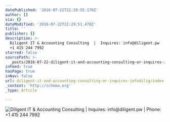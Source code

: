 ```yaml
---
datePublished: '2016-07-22T22:29:55.170Z'
author: []
via: {}
dateModified: '2016-07-22T22:29:51.470Z'
title: ''
publisher: {}
description: >-
  Diligent IT & Accounting Consulting  |  Inquires: info@diligent.pw  |  Phone:
  +1 415 244 7992
starred: false
sourcePath: >-
  _posts/2016-07-22-diligent-it-and-accounting-consulting-or-inquires-infodilig.md
inFeed: true
hasPage: true
inNav: false
url: diligent-it-and-accounting-consulting-or-inquires-infodilig/index.html
_context: 'http://schema.org'
_type: Article

---
```

![Diligent IT & Accounting Consulting  |  Inquires: info@diligent.pw  |  Phone: +1 415 244 7992](https://the-grid-user-content.s3-us-west-2.amazonaws.com/76caf10e-76df-41a4-addd-0621181e3c1a.jpg)